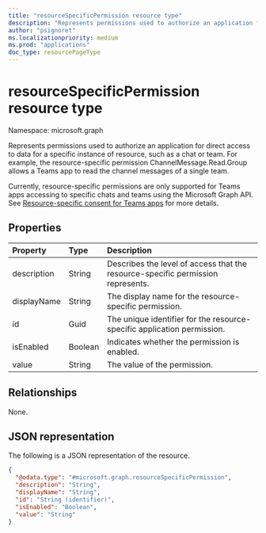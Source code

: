 ```yaml
---
title: "resourceSpecificPermission resource type"
description: "Represents permissions used to authorize an application for direct access to data for a specific instance of resource"
author: "psignoret"
ms.localizationpriority: medium
ms.prod: "applications"
doc_type: resourcePageType
---
```


# resourceSpecificPermission resource type

Namespace: microsoft.graph

Represents permissions used to authorize an application for direct access to data for a specific instance of resource, such as a chat or team. For example, the resource-specific permission ChannelMessage.Read.Group allows a Teams app to read the channel messages of a single team. 

Currently, resource-specific permissions are only supported for Teams apps accessing to specific chats and teams using the Microsoft Graph API. See [Resource-specific consent for Teams apps](/microsoftteams/platform/graph-api/rsc/resource-specific-consent) for more details.

## Properties

|Property|Type|Description|
|:---|:---|:---|
|description|String|Describes the level of access that the resource-specific permission represents.|
|displayName|String|The display name for the resource-specific permission.|
|id|Guid|The unique identifier for the resource-specific application permission.|
|isEnabled|Boolean|Indicates whether the permission is enabled.|
|value|String|The value of the permission.|

## Relationships

None.

## JSON representation

The following is a JSON representation of the resource.
<!-- {
  "blockType": "resource",
  "@odata.type": "microsoft.graph.resourceSpecificPermission"
}
-->
``` json
{
  "@odata.type": "#microsoft.graph.resourceSpecificPermission",
  "description": "String",
  "displayName": "String",
  "id": "String (identifier)",
  "isEnabled": "Boolean",
  "value": "String"
}
```
